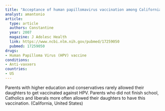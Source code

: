 ```yaml
---
title: "Acceptance of human papillomavirus vaccination among Californian parents of daughters: a representative statewide analysis"
analyst: amantonio
article:
  type: article
  authors: Constantine
  year: 2007
  magazine: J Adolesc Health
  link: https://www.ncbi.nlm.nih.gov/pubmed/17259050
  pubmed: 17259050
drugs:
- Human Papilloma Virus (HPV) vaccine
conditions:
- Anti-vaxxers
countries:
- US
---
```


Parents with higher education and conservatives rarely allowed their daughters to get vaccinated against HPV. Parents who did not finish school, Catholics and liberals more often allowed their daughters to have this vaccination. (California, United States)
